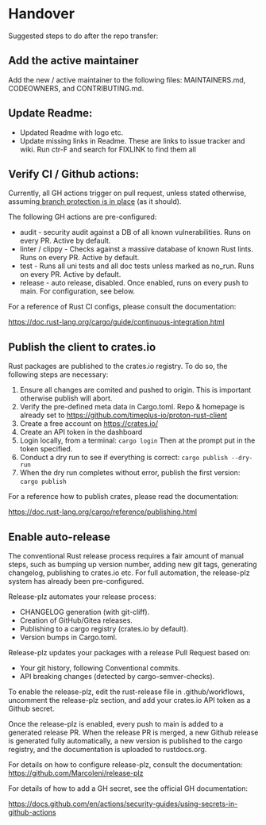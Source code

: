 [//]: # (---)
[//]: # (SPDX-License-Identifier: Apache-2.0)
[//]: # (---)

# Handover 

Suggested steps to do after the repo transfer:

## Add the active maintainer 

Add the new / active maintainer to the following files: MAINTAINERS.md, CODEOWNERS, and CONTRIBUTING.md.

## Update Readme:
- Updated Readme with logo etc.
- Update missing links in Readme. These are links to issue tracker and wiki. Run ctr-F and search for FIXLINK to find them all

## Verify CI / Github actions:

Currently, all GH actions trigger on pull request, unless stated otherwise, assuming[ branch protection is in place](https://docs.github.com/en/repositories/configuring-branches-and-merges-in-your-repository/managing-protected-branches/about-protected-branches) (as it should). 

The following GH actions are pre-configured:

- audit - security audit against a DB of all known vulnerabilities. Runs on every PR. Active by default.
- linter / clippy - Checks against a massive database of known Rust lints. Runs on every PR. Active by default.
- test - Runs all uni tests and all doc tests unless marked as no_run. Runs on every PR. Active by default.
- release - auto release, disabled. Once enabled, runs on every push to main. For configuration, see below.

For a reference of Rust CI configs, please consult the documentation:

https://doc.rust-lang.org/cargo/guide/continuous-integration.html


## Publish the client to crates.io

Rust packages are published to the crates.io registry. To do so, the following steps are necessary:

1) Ensure all changes are comited and pushed to origin. This is important otherwise publish will abort.
2) Verify the pre-defined meta data in Cargo.toml. Repo & homepage is already set to https://github.com/timeplus-io/proton-rust-client
3) Create a free account on https://crates.io/
4) Create an API token in the dashboard
5) Login locally, from a terminal: ```cargo login``` Then at the prompt put in the token specified. 
6) Conduct a dry run to see if everything is correct: ```cargo publish --dry-run```
7) When the dry run completes without error, publish the first version: ```cargo publish```

For a reference how to publish crates, please read the documentation:

https://doc.rust-lang.org/cargo/reference/publishing.html

## Enable auto-release

The conventional Rust release process requires a fair amount of manual steps, such as bumping up version number, 
adding new git tags, generating changelog, publishing to crates.io etc. For full automation, the release-plz system
has already been pre-configured. 

Release-plz automates your release process:

* CHANGELOG generation (with git-cliff).
* Creation of GitHub/Gitea releases.
* Publishing to a cargo registry (crates.io by default).
* Version bumps in Cargo.toml.

Release-plz updates your packages with a release Pull Request based on:
* Your git history, following Conventional commits.
* API breaking changes (detected by cargo-semver-checks).

To enable the release-plz, edit the rust-release file in .github/workflows, uncomment the release-plz section,
and add your crates.io API token as a Github secret. 

Once the release-plz is enabled, every push to main is added to a generated release PR. When the release PR
is merged, a new Github release is generated fully automatically, a new version is 
published to the cargo registry, and the documentation is uploaded to rustdocs.org.

For details on how to configure release-plz, consult the documentation:
https://github.com/MarcoIeni/release-plz

For details of how to add a GH secret, see the official GH documentation:

https://docs.github.com/en/actions/security-guides/using-secrets-in-github-actions